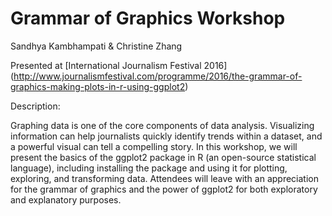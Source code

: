 # Grammar of Graphics Workshop

Sandhya Kambhampati & Christine Zhang

Presented at [International Journalism Festival 2016] (http://www.journalismfestival.com/programme/2016/the-grammar-of-graphics-making-plots-in-r-using-ggplot2)

Description: 

Graphing data is one of the core components of data analysis. Visualizing information can help journalists quickly identify trends within a dataset, and a powerful visual can tell a compelling story. In this workshop, we will present the basics of the ggplot2 package in R (an open-source statistical language), including installing the package and using it for plotting, exploring, and transforming data. Attendees will leave with an appreciation for the grammar of graphics and the power of ggplot2 for both exploratory and explanatory purposes.
